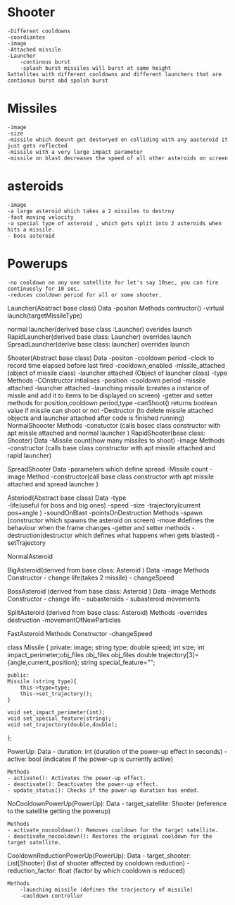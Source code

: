 # Shooter
    -Different cooldowns
    -coordiantes
    -image 
    -Attached missile 
    -Launcher
        -continous burst
        -splash burst missiles will burst at same height 
    Sattelites with different cooldowns and different launchers that are contionus burst abd spalsh burst
# Missiles 
    -image
    -size
    -missile which doesnt get destoryed on colliding with any aasteroid it just gets reflected 
    -missile with a very large impact parameter
    -missile on blast decreases the speed of all other asteroids on screen
# asteroids 
    -image 
    -a large asteroid which takes a 2 missiles to destroy
    -fast moving velocity 
    -a special type of asteroid , which gets split into 2 asteroids when hits a missile.
    - boss asteroid

# Powerups
    -no cooldown on any one satellite for let's say 10sec, you can fire continuosly for 10 sec.
    -reduces cooldown period for all or some shooter.

Launcher(Abstract base class)
    Data
        -positon
    Methods
        contructor()
        -virtual launch(targetMissileType)

normal launcher(derived base class :Launcher) overides launch
RapidLauncher(derived base class: Launcher) overrides launch
SpreadLauncher(derive base class: launcher) overrides launch


Shooter(Abstract base class)
    Data
        -positon
        -cooldown period
        -clock to record time elapsed before last fired 
        -cooldown_enabled
        -missile_attached (object of missile class)
        -launcher attached  (Object of launcher class)
        -type 
    Methods
        -COnstructor intialises 
            -position 
            -cooldown period 
            -missile attached
            -launcher attached 
        -launching missile (creates a instance of missle and add it to items to be displayed on screen)
        -getter and setter methods for position,cooldown period,type 
        -canShoot() returns boolean value if missile can shoot or not
        -Destructor (to delete missile attached objects and launcher attached after code is finished running)
NormalShoooter
    Methods
        -constuctor (calls basec class constructor with apt missle attached and normal launcher )
RapidShooter(base class: Shooter)
    Data
        -Missile count(how many missiles to shoot)
        -image
    Methods
        -constructor (calls base class constructor with apt missile attached and rapid launcher)

SpreadShooter
    Data
        -parameters which define spread
        -Missile count 
        -image
    Method
        -constructor(call base class constructor with apt missile attached and spread launcher )

Asteriod(Abstract base class) 
    Data 
        -type   
        -life(useful for boss and big ones) 
        -speed 
        -size 
        -trajectory(current pos+angle )
        -soundOnBlast 
        -pointsOnDestruction
    Methods 
        -spawn (constructor which spawns the asteroid on screen)
        -move #defines the behaviour when the frame changes 
        -getter and setter methods 
        -destruction(destructor which defines what happens when gets blasted) 
        -setTrajectory 

NormalAsteroid

BigAsteroid(derived from base class: Asteroid ) 
    Data
        -image 
    Methods 
        Constructor
            - change life(takes 2 missile) 
            - changeSpeed

BossAsteroid (derived from base class: Asteroid )
    Data
        -image 
    Methods 
        Constructor
        - change life 
        - subasteroids 
        - subasteroid movements

SplitAsteroid (derived from base class: Asteroid)
    Methods 
        -overrides destruction 
        -movementOfNewParticles

FastAsteroid 
    Methods 
    Constructor
        -changeSpeed


class Missile {
    private:
    image;
    string type;
    double speed;
    int size;
    int impact_perimeter;obj_files
obj_files
obj_files
    double trajectory[3]={angle,current_position};
    string special_feature="";

    public:
    Missile (string type){
        this->type=type;
        this->set_trajectory();
    }

    void set_impact_perimeter(int);
    void set_special_feature(string);
    void set_trajectory(double,double);
    
};

PowerUp:
    Data
    - duration: int (duration of the power-up effect in seconds)
    - active: bool (indicates if the power-up is currently active)
    
    Methods
    - activate(): Activates the power-up effect.
    - deactivate(): Deactivates the power-up effect.
    - update_status(): Checks if the power-up duration has ended.


NoCooldownPowerUp(PowerUp):
    Data
    - target_satellite: Shooter (reference to the satellite getting the powerup)
    
    Methods
    - activate_nocooldown(): Removes cooldown for the target satellite.
    - deactivate_nocooldown(): Restores the original cooldown for the target satellite.


CooldownReductionPowerUp(PowerUp):
    Data
    - target_shooter: List[Shooter] (list of shooter affected by cooldown reduction)
    - reduction_factor: float (factor by which cooldown is reduced)
    
    Methods
        -launching missile (defines the tracjectory of missile)
        -cooldown controller
        